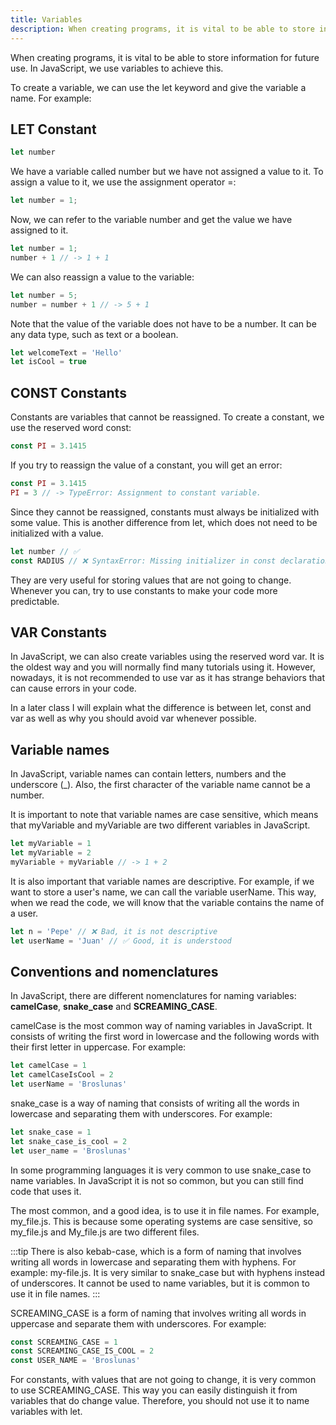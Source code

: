 ```yaml
---
title: Variables
description: When creating programs, it is vital to be able to store information for future use. In JavaScript, we use variables to achieve this.
---
```


When creating programs, it is vital to be able to store information for future use. In JavaScript, we use variables to achieve this.

To create a variable, we can use the let keyword and give the variable a name. For example:

## LET Constant
```js title="LET Variable"
let number
```

We have a variable called number but we have not assigned a value to it. To assign a value to it, we use the assignment operator =:
```js title="LET Variable + Value"
let number = 1;
```
Now, we can refer to the variable number and get the value we have assigned to it.
```js title="Call Variable"
let number = 1;
number + 1 // -> 1 + 1
```
We can also reassign a value to the variable:
```js title="Reassign value"
let number = 5;
number = number + 1 // -> 5 + 1
```
Note that the value of the variable does not have to be a number. It can be any data type, such as text or a boolean.
```js title="Reassign value"
let welcomeText = 'Hello'
let isCool = true
```

## CONST Constants
Constants are variables that cannot be reassigned. To create a constant, we use the reserved word const:
```js title="Const"
const PI = 3.1415
```
If you try to reassign the value of a constant, you will get an error:
```js title="Reassign value"
const PI = 3.1415
PI = 3 // -> TypeError: Assignment to constant variable.
```
Since they cannot be reassigned, constants must always be initialized with some value. This is another difference from let, which does not need to be initialized with a value.
```js title="Assign value to const variable"
let number // ✅
const RADIUS // ❌ SyntaxError: Missing initializer in const declaration
```
They are very useful for storing values ​​that are not going to change. Whenever you can, try to use constants to make your code more predictable.

## VAR Constants
In JavaScript, we can also create variables using the reserved word var. It is the oldest way and you will normally find many tutorials using it. However, nowadays, it is not recommended to use var as it has strange behaviors that can cause errors in your code.

In a later class I will explain what the difference is between let, const and var as well as why you should avoid var whenever possible.

## Variable names
In JavaScript, variable names can contain letters, numbers and the underscore (_). Also, the first character of the variable name cannot be a number.

It is important to note that variable names are case sensitive, which means that myVariable and myVariable are two different variables in JavaScript.
```js title="Variable names"
let myVariable = 1
let myVariable = 2
myVariable + myVariable // -> 1 + 2
```
It is also important that variable names are descriptive. For example, if we want to store a user's name, we can call the variable userName. This way, when we read the code, we will know that the variable contains the name of a user.
```js title="Variable names"
let n = 'Pepe' // ❌ Bad, it is not descriptive
let userName = 'Juan' // ✅ Good, it is understood
```

## Conventions and nomenclatures
In JavaScript, there are different nomenclatures for naming variables: **camelCase**, **snake_case** and **SCREAMING_CASE**.

camelCase is the most common way of naming variables in JavaScript. It consists of writing the first word in lowercase and the following words with their first letter in uppercase. For example:

```js title="camelCase"
let camelCase = 1
let camelCaseIsCool = 2
let userName = 'Broslunas'
```
snake_case is a way of naming that consists of writing all the words in lowercase and separating them with underscores. For example:

```js title="snake_case"
let snake_case = 1
let snake_case_is_cool = 2
let user_name = 'Broslunas'
```
In some programming languages ​​it is very common to use snake_case to name variables. In JavaScript it is not so common, but you can still find code that uses it.

The most common, and a good idea, is to use it in file names. For example, my_file.js. This is because some operating systems are case sensitive, so my_file.js and My_file.js are two different files.

:::tip
There is also kebab-case, which is a form of naming that involves writing all words in lowercase and separating them with hyphens. For example: my-file.js. It is very similar to snake_case but with hyphens instead of underscores. It cannot be used to name variables, but it is common to use it in file names.
:::

SCREAMING_CASE is a form of naming that involves writing all words in uppercase and separate them with underscores. For example:

```js title="SCREAMING_CASE"
const SCREAMING_CASE = 1
const SCREAMING_CASE_IS_COOL = 2
const USER_NAME = 'Broslunas'
```
For constants, with values ​​that are not going to change, it is very common to use SCREAMING_CASE. This way you can easily distinguish it from variables that do change value. Therefore, you should not use it to name variables with let.